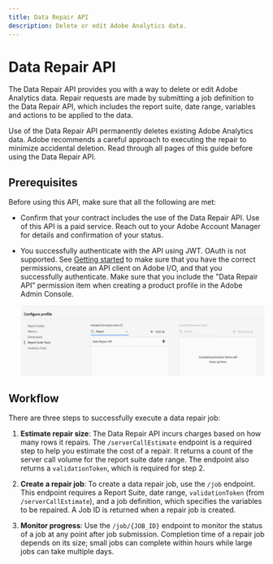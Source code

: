 ```yaml
---
title: Data Repair API
description: Delete or edit Adobe Analytics data.
---
```


# Data Repair API

The Data Repair API provides you with a way to delete or edit Adobe Analytics data.  Repair requests are made by submitting a job definition to the Data Repair API, which includes the report suite, date range, variables and actions to be applied to the data.

<InlineAlert variant="warning" slots="text"/>

Use of the Data Repair API permanently deletes existing Adobe Analytics data. Adobe recommends a careful approach to executing the repair to minimize accidental deletion. Read through all pages of this guide before using the Data Repair API.

## Prerequisites

Before using this API, make sure that all the following are met:

* Confirm that your contract includes the use of the Data Repair API. Use of this API is a paid service. Reach out to your Adobe Account Manager for details and confirmation of your status.
* You successfully authenticate with the API using JWT. OAuth is not supported. See [Getting started](../../index.md) to make sure that you have the correct permissions, create an API client on Adobe I/O, and that you successfully authenticate. Make sure that you include the "Data Repair API" permission item when creating a product profile in the Adobe Admin Console.

   ![data repair permission](../../../images/data-repair-permission.png)

## Workflow

There are three steps to successfully execute a data repair job:

1. **Estimate repair size**: The Data Repair API incurs charges based on how many rows it repairs. The `/serverCallEstimate` endpoint is a required step to help you estimate the cost of a repair. It returns a count of the server call volume for the report suite date range. The endpoint also returns a `validationToken`, which is required for step 2.

1. **Create a repair job**: To create a data repair job, use the `/job` endpoint. This endpoint requires a Report Suite, date range, `validationToken` (from `/serverCallEstimate`), and a job definition, which specifies the variables to be repaired. A Job ID is returned when a repair job is created.

1. **Monitor progress**: Use the `/job/{JOB_ID}` endpoint to monitor the status of a job at any point after job submission. Completion time of a repair job depends on its size; small jobs can complete within hours while large jobs can take multiple days.
